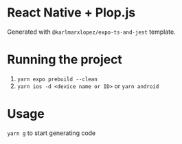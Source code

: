 # React Native + Plop.js

Generated with `@karlmarxlopez/expo-ts-and-jest` template.

# Running the project

1. `yarn expo prebuild --clean`
1. `yarn ios -d <device name or ID>` or `yarn android`

# Usage

`yarn g` to start generating code
